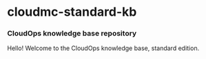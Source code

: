 # cloudmc-standard-kb
### CloudOps knowledge base repository

Hello! Welcome to the CloudOps knowledge base, standard edition.
